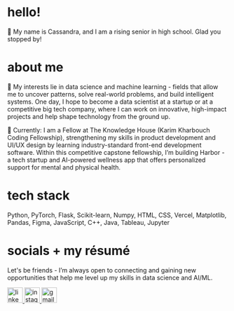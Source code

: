 # hello!
🐚 My name is Cassandra, and I am a rising senior in high school. Glad you stopped by!

# about me
🤍 My interests lie in data science and machine learning - fields that allow me to uncover patterns, solve real-world problems, and build intelligent systems. One day, I hope to become a data scientist at a startup or at a competitive big tech company, where I can work on innovative, high-impact projects and help shape technology from the ground up. 

🌊 Currently: I am a Fellow at The Knowledge House (Karim Kharbouch Coding Fellowship), strengthening my skills in product development and UI/UX design by learning industry-standard front-end development software. Within this competitive capstone fellowship, I’m building Harbor - a tech startup and AI-powered wellness app that offers personalized support for mental and physical health.

# tech stack
Python, PyTorch, Flask, Scikit-learn, Numpy, HTML, CSS, Vercel, Matplotlib, Pandas, Figma, JavaScript, C++, Java, Tableau, Jupyter

# socials + my résumé
Let's be friends - I’m always open to connecting and gaining new opportunities that help me level up my skills in data science and AI/ML.

  <a href="https://www.linkedin.com/in/cassandra-caluag/" target="_blank">
    <img src="https://img.shields.io/static/v1?message=LinkedIn&logo=linkedin&label=&color=3a4654&logoColor=white&labelColor=&style=for-the-badge" height="35" alt="linkedin logo"  />
  </a>
  <a href="https://www.instagram.com/csndracal/" target="_blank">
    <img src="https://img.shields.io/static/v1?message=Instagram&logo=instagram&label=&color=262e36&logoColor=d3d1ce&labelColor=&style=for-the-badge" height="35" alt="instagram logo"  />
  </a>
  <a href="mailto:cassandralinneacaluag@gmail.com" target="_blank">  
    <img src="https://img.shields.io/static/v1?message=Gmail&logo=gmail&label=&color=202940&logoColor=white&labelColor=&style=for-the-badge" height="35" alt="gmail logo"  />
</div>
